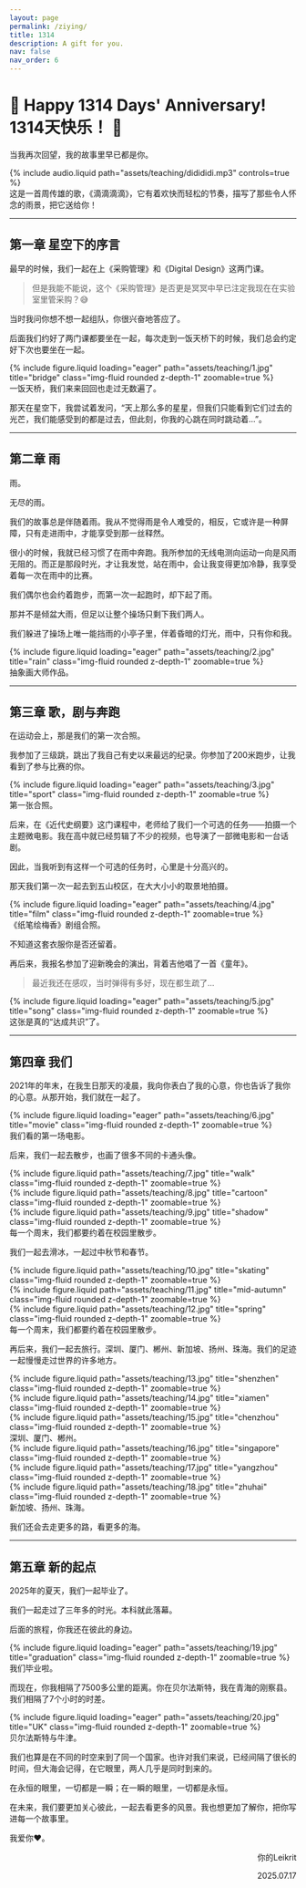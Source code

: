 ```yaml
---
layout: page
permalink: /ziying/
title: 1314
description: A gift for you.
nav: false
nav_order: 6
---
```


# 💖 **Happy 1314 Days' Anniversary! 1314天快乐！** 💌

当我再次回望，我的故事里早已都是你。

<div class="row mt-3">
    <div class="col-sm mt-3 mt-md-0">
        {% include audio.liquid path="assets/teaching/didididi.mp3" controls=true %}
    </div>

</div>
<div class="caption">
    这是一首周传雄的歌，《滴滴滴滴》，它有着欢快而轻松的节奏，描写了那些令人怀念的雨景，把它送给你！
</div>

---

## **第一章 星空下的序言**

最早的时候，我们一起在上《采购管理》和《Digital Design》这两门课。

> 但是我能不能说，这个《采购管理》是否更是冥冥中早已注定我现在在实验室里管采购？😅

当时我问你想不想一起组队，你很兴奋地答应了。

后面我们约好了两门课都要坐在一起，每次走到一饭天桥下的时候，我们总会约定好下次也要坐在一起。

<div class="row">
    <div class="col-sm mt-3 mt-md-0">
        {% include figure.liquid loading="eager" path="assets/teaching/1.jpg" title="bridge" class="img-fluid rounded z-depth-1" zoomable=true %}
    </div>
</div>
<div class="caption">
    一饭天桥，我们来来回回也走过无数遍了。
</div>

那天在星空下，我尝试着发问，“天上那么多的星星，但我们只能看到它们过去的光芒，我们能感受到的都是过去，但此刻，你我的心跳在同时跳动着...”。


---

## **第二章 雨**

雨。

无尽的雨。

我们的故事总是伴随着雨。我从不觉得雨是令人难受的，相反，它或许是一种屏障，只有走进雨中，才能享受到那一丝释然。

很小的时候，我就已经习惯了在雨中奔跑。我所参加的无线电测向运动一向是风雨无阻的。而正是那段时光，才让我发觉，站在雨中，会让我变得更加冷静，我享受着每一次在雨中的比赛。

我们偶尔也会约着跑步，而第一次一起跑时，却下起了雨。

那并不是倾盆大雨，但足以让整个操场只剩下我们两人。

我们躲进了操场上唯一能挡雨的小亭子里，伴着昏暗的灯光，雨中，只有你和我。

<div class="row">
    <div class="col-sm mt-3 mt-md-0">
        {% include figure.liquid loading="eager" path="assets/teaching/2.jpg" title="rain" class="img-fluid rounded z-depth-1" zoomable=true %}
    </div>
</div>
<div class="caption">
    抽象画大师作品。
</div>


---

## **第三章 歌，剧与奔跑**

在运动会上，那是我们的第一次合照。

我参加了三级跳，跳出了我自己有史以来最远的纪录。你参加了200米跑步，让我看到了参与比赛的你。

<div class="row">
    <div class="col-sm mt-3 mt-md-0">
        {% include figure.liquid loading="eager" path="assets/teaching/3.jpg" title="sport" class="img-fluid rounded z-depth-1" zoomable=true %}
    </div>
</div>
<div class="caption">
    第一张合照。
</div>

后来，在《近代史纲要》这门课程中，老师给了我们一个可选的任务——拍摄一个主题微电影。我在高中就已经剪辑了不少的视频，也导演了一部微电影和一台话剧。

因此，当我听到有这样一个可选的任务时，心里是十分高兴的。

那天我们第一次一起去到五山校区，在大大小小的取景地拍摄。

<div class="row">
    <div class="col-sm mt-3 mt-md-0">
        {% include figure.liquid loading="eager" path="assets/teaching/4.jpg" title="film" class="img-fluid rounded z-depth-1" zoomable=true %}
    </div>
</div>
<div class="caption">
    《纸笔绘梅香》剧组合照。
</div>

不知道这套衣服你是否还留着。

再后来，我报名参加了迎新晚会的演出，背着吉他唱了一首《童年》。

> 最近我还在感叹，当时弹得有多好，现在都生疏了...

<div class="row">
    <div class="col-sm mt-3 mt-md-0">
        {% include figure.liquid loading="eager" path="assets/teaching/5.jpg" title="song" class="img-fluid rounded z-depth-1" zoomable=true %}
    </div>
</div>
<div class="caption">
    这张是真的“达成共识”了。
</div>



---

## **第四章 我们**

2021年的年末，在我生日那天的凌晨，我向你表白了我的心意，你也告诉了我你的心意。从那开始，我们就在一起了。

<div class="row">
    <div class="col-sm mt-3 mt-md-0">
        {% include figure.liquid loading="eager" path="assets/teaching/6.jpg" title="movie" class="img-fluid rounded z-depth-1" zoomable=true %}
    </div>
</div>
<div class="caption">
    我们看的第一场电影。
</div>

后来，我们一起去散步，也画了很多不同的卡通头像。

<div class="row justify-content-sm-center">
    <div class="col-sm-4 mt-3 mt-md-0">
        {% include figure.liquid path="assets/teaching/7.jpg" title="walk" class="img-fluid rounded z-depth-1" zoomable=true %}
    </div>
    <div class="col-sm-4 mt-3 mt-md-0">
        {% include figure.liquid path="assets/teaching/8.jpg" title="cartoon" class="img-fluid rounded z-depth-1" zoomable=true %}
    </div>
    <div class="col-sm-4 mt-3 mt-md-0">
        {% include figure.liquid path="assets/teaching/9.jpg" title="shadow" class="img-fluid rounded z-depth-1" zoomable=true %}
    </div>
</div>
<div class="caption">
    每一个周末，我们都要约着在校园里散步。
</div>

我们一起去滑冰，一起过中秋节和春节。

<div class="row justify-content-sm-center">
    <div class="col-sm-4 mt-3 mt-md-0">
        {% include figure.liquid path="assets/teaching/10.jpg" title="skating" class="img-fluid rounded z-depth-1" zoomable=true %}
    </div>
    <div class="col-sm-4 mt-3 mt-md-0">
        {% include figure.liquid path="assets/teaching/11.jpg" title="mid-autumn" class="img-fluid rounded z-depth-1" zoomable=true %}
    </div>
    <div class="col-sm-4 mt-3 mt-md-0">
        {% include figure.liquid path="assets/teaching/12.jpg" title="spring" class="img-fluid rounded z-depth-1" zoomable=true %}
    </div>
</div>
<div class="caption">
    每一个周末，我们都要约着在校园里散步。
</div>

再后来，我们一起去旅行。深圳、厦门、郴州、新加坡、扬州、珠海。我们的足迹一起慢慢走过世界的许多地方。

<div class="row justify-content-sm-center">
    <div class="col-sm-4 mt-3 mt-md-0">
        {% include figure.liquid path="assets/teaching/13.jpg" title="shenzhen" class="img-fluid rounded z-depth-1" zoomable=true %}
    </div>
    <div class="col-sm-4 mt-3 mt-md-0">
        {% include figure.liquid path="assets/teaching/14.jpg" title="xiamen" class="img-fluid rounded z-depth-1" zoomable=true %}
    </div>
    <div class="col-sm-4 mt-3 mt-md-0">
        {% include figure.liquid path="assets/teaching/15.jpg" title="chenzhou" class="img-fluid rounded z-depth-1" zoomable=true %}
    </div>
</div>
<div class="caption">
    深圳、厦门、郴州。
</div>

<div class="row justify-content-sm-center">
    <div class="col-sm-4 mt-3 mt-md-0">
        {% include figure.liquid path="assets/teaching/16.jpg" title="singapore" class="img-fluid rounded z-depth-1" zoomable=true %}
    </div>
    <div class="col-sm-4 mt-3 mt-md-0">
        {% include figure.liquid path="assets/teaching/17.jpg" title="yangzhou" class="img-fluid rounded z-depth-1" zoomable=true %}
    </div>
    <div class="col-sm-4 mt-3 mt-md-0">
        {% include figure.liquid path="assets/teaching/18.jpg" title="zhuhai" class="img-fluid rounded z-depth-1" zoomable=true %}
    </div>
</div>
<div class="caption">
    新加坡、扬州、珠海。
</div>

我们还会去走更多的路，看更多的海。


---

## **第五章 新的起点**

2025年的夏天，我们一起毕业了。

我们一起走过了三年多的时光。本科就此落幕。

后面的旅程，你我还在彼此的身边。

<div class="row">
    <div class="col-sm mt-3 mt-md-0">
        {% include figure.liquid loading="eager" path="assets/teaching/19.jpg" title="graduation" class="img-fluid rounded z-depth-1" zoomable=true %}
    </div>
</div>
<div class="caption">
    我们毕业啦。
</div>

而现在，你我相隔了7500多公里的距离。你在贝尔法斯特，我在青海的刚察县。我们相隔了7个小时的时差。

<div class="row">
    <div class="col-sm mt-3 mt-md-0">
        {% include figure.liquid loading="eager" path="assets/teaching/20.jpg" title="UK" class="img-fluid rounded z-depth-1" zoomable=true %}
    </div>
</div>
<div class="caption">
    贝尔法斯特与牛津。
</div>

我们也算是在不同的时空来到了同一个国家。也许对我们来说，已经间隔了很长的时间，但大海会记得，在它眼里，两人几乎是同时到来的。

在永恒的眼里，一切都是一瞬；在一瞬的眼里，一切都是永恒。

在未来，我们要更加关心彼此，一起去看更多的风景。我也想更加了解你，把你写进每一个故事里。

我爱你❤️。

<p align="right">你的Leikrit</p>
<p align="right">2025.07.17</p>
